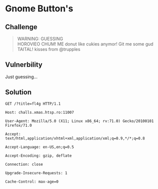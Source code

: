 # Gnome Button's
## Challenge
>WARNING: GUESSING  
>HOROVIEO CHUM! ME donut like cukies anymor! Git me some gud TAITAL! 
>kisses from @trupples

## Vulnerbility
Just guessing...

## Solution
```HTTP
GET /?title=fl4g HTTP/1.1

Host: challs.xmas.htsp.ro:11007

User-Agent: Mozilla/5.0 (X11; Linux x86_64; rv:71.0) Gecko/20100101 Firefox/71.0

Accept: text/html,application/xhtml+xml,application/xml;q=0.9,*/*;q=0.8

Accept-Language: en-US,en;q=0.5

Accept-Encoding: gzip, deflate

Connection: close

Upgrade-Insecure-Requests: 1

Cache-Control: max-age=0
```
